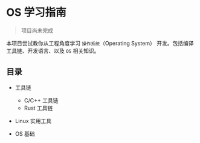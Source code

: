 # OS 学习指南

> 项目尚未完成

本项目尝试教你从工程角度学习 `操作系统`（Operating System） 开发。包括编译工具链、开发语言、以及 `OS` 相关知识。

## 目录

- 工具链
    - C/C++ 工具链
    - Rust 工具链

- Linux 实用工具

- OS 基础
